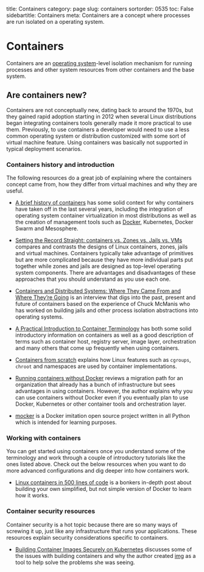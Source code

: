 title: Containers
category: page
slug: containers
sortorder: 0535
toc: False
sidebartitle: Containers
meta: Containers are a concept where processes are run isolated on a operating system.


# Containers
Containers are an [operating system](/operating-systems.html)-level 
isolation mechanism for running processes and other system resources from
other containers and the base system.


## Are containers new?
Containers are not conceptually new, dating back to around the 1970s, but
they gained rapid adoption starting in 2012 when several Linux distributions
began integrating containers tools generally made it more practical to
use them. Previously, to use containers a developer would need to use a
less common operating system or distribution customized with some sort of
virtual machine feature. Using containers was basically not supported in typical
deployment scenarios.


### Containers history and introduction
The following resources do a great job of explaining where the containers
concept came from, how they differ from virtual machines and why they are
useful.

* [A brief history of containers](https://mesosphere.com/blog/brief-history-containers/)
  has some solid context for why containers have taken off in the last
  several years, including the integration of operating system container
  virtualization in most distributions as well as the creation of management 
  tools such as [Docker](/docker.html), Kubernetes, Docker Swarm and 
  Mesosphere.

* [Setting the Record Straight: containers vs. Zones vs. Jails vs. VMs](https://blog.jessfraz.com/post/containers-zones-jails-vms/)
  compares and contrasts the designs of Linux containers, zones, jails
  and virtual machines. Containers typically take advantage of primitives
  but are more complicated because they have more individual parts put
  together while zones and jails are designed as top-level operating
  system components. There are advantages and disadvantages of these
  approaches that you should understand as you use each one.

* [Containers and Distributed Systems: Where They Came From and Where They’re Going](https://mesosphere.com/blog/containers-distributed-systems/)
  is an interview that digs into the past, present and future of
  containers based on the experience of Chuck McManis who has worked
  on building jails and other process isolation abstractions into
  operating systems.

* [A Practical Introduction to Container Terminology](https://developers.redhat.com/blog/2018/02/22/container-terminology-practical-introduction/)
  has both some solid introductory information on containers as well as
  a good description of terms such as container host, registry server,
  image layer, orchestration and many others that come up frequently
  when using containers.

* [Containers from scratch](https://ericchiang.github.io/post/containers-from-scratch/)
  explains how Linux features such as `cgroups`, `chroot` and namespaces
  are used by container implementations.

* [Running containers without Docker](https://jvns.ca/blog/2016/10/26/running-container-without-docker/)
  reviews a migration path for an organization that already has a bunch of
  infrastructure but sees advantages in using containers. However, the 
  author explains why you can use containers without Docker even if you
  eventually plan to use Docker, Kubernetes or other container tools and
  orchestration layer.

* [mocker](https://github.com/tonybaloney/mocker) is a Docker imitation
  open source project written in all Python which is intended for learning
  purposes.


### Working with containers
You can get started using containers once you understand some of the 
terminology and work through a couple of introductory tutorials like the ones
listed above. Check out the below resources when you want to do more advanced 
configurations and dig deeper into how containers work.

* [Linux containers in 500 lines of code](https://blog.lizzie.io/linux-containers-in-500-loc.html)
  is a bonkers in-depth post about building your own simplified, but not 
  simple version of Docker to learn how it works.


### Container security resources
Container security is a hot topic because there are so many ways of screwing
it up, just like any infrastructure that runs your applications. These
resources explain security considerations specific to containers.

* [Building Container Images Securely on Kubernetes](https://blog.jessfraz.com/post/building-container-images-securely-on-kubernetes/)
  discusses some of the issues with building containers and why the
  author created [img](https://github.com/genuinetools/img) as a tool
  to help solve the problems she was seeing.
 


